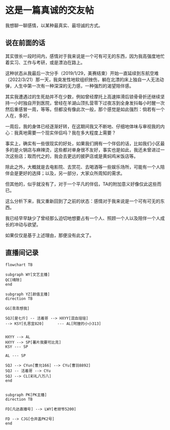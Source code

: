 # 这是一篇真诚的交友帖

我想聊一聊感情，以某种最真实、最坦诚的方式。

## 说在前面的话

其实很长一段时间内，感情对于我来说是一个可有可无的东西，因为我高强度地忙着实习、工作与考研，或是漂泊在路上。

这种状态从我最后一次分手（2019/1/29，美赛结束）开始一直延续到东航空难（2022/3/21）那一天，我突发性地软组织挫伤，躺在北漂的床上独自一人无法动弹，人生中第一次有一种深深的无力感，一种强烈的渴望陪伴感。

其实我遭遇过的生死劫并不在少数，例如曾经摩托上高速摔滑后锁骨骨折还继续坚持一小时独自开到医院，曾经在羊湖山顶扎营零下过夜冻到全身发抖每小时醒一次然后重感冒一周，等等。但都没有像此次一般，那个感觉是如此强烈：倘若有一个人在，多好。

一周后，我的身体已经逐渐好转，在这期间我又不断地、仔细地体味与审视我的内心：我真地需要一个现实伴侣吗？我在多大程度上需要？

事实上，确实有一些很现实的好处，如果我们拥有一个伴侣的话，比如我们小区最多的是火锅店与麻辣烫，这些都对单身很不友好，事实也是如此，我还未曾进过一次这些店；取而代之的，我会去更远的披萨店或是黄焖鸡米饭店等。

除此之外，大概就是去电影院、去赏花、去喝酒等一些娱乐场所，可能有一个人陪伴会是更好的选择；以及，另一部分，大家众所周知的需求。

但其他的，似乎就没有了，对于一个平凡的伴侣，TA的附加意义好像仅此这些而已。

这么分析下来，我又重新回到了之前的状态：感情对于我来说是一个可有可无的东西。

我已经早早缺少了曾经那么迫切地想要占有一个人、照顾一个人以及陪伴一个人成长的冲动与欲望。

如果仅仅是基于上述理由，那便没有此文了。

## 直播间记录

```mermaid
flowchart TB

subgraph WY[文艺主播]
QC[晴除]
end

subgraph YZ[颜值主播]
direction TB

GG[乖乖想我]

SQJ[是七斤] -- 活着哥 --> HXYY[混血瑶瑶]
--> KSY[孔思宜820]      --- AL[阿狸的小小313]


HXYY --> AL
HXYY --> SP[薯片我要可比克]
KSY --- SP

AL --- SP

SQJ --> CYun[曹允166] --> CYu[曹羽8892]
SQJ -- 活着哥 --> CYu
SQJ --> CL[彩礼八万八]
end


subgraph PK[PK主播]
direction TB

FD[凡达直播号] --> LWY[老顽爷5200]

FD --> CJG[仓井盖PK2号]
end
```
